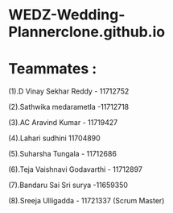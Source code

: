 # WEDZ-Wedding-Plannerclone.github.io
# Teammates :

(1).D Vinay Sekhar Reddy - 11712752

(2).Sathwika medarametla -11712718

(3).AC Aravind Kumar - 11719427

(4).Lahari sudhini 11704890

(5).Suharsha Tungala - 11712686

(6).Teja Vaishnavi Godavarthi - 11712897

(7).Bandaru Sai Sri surya -11659350

(8).Sreeja Ulligadda - 11721337 (Scrum Master)
